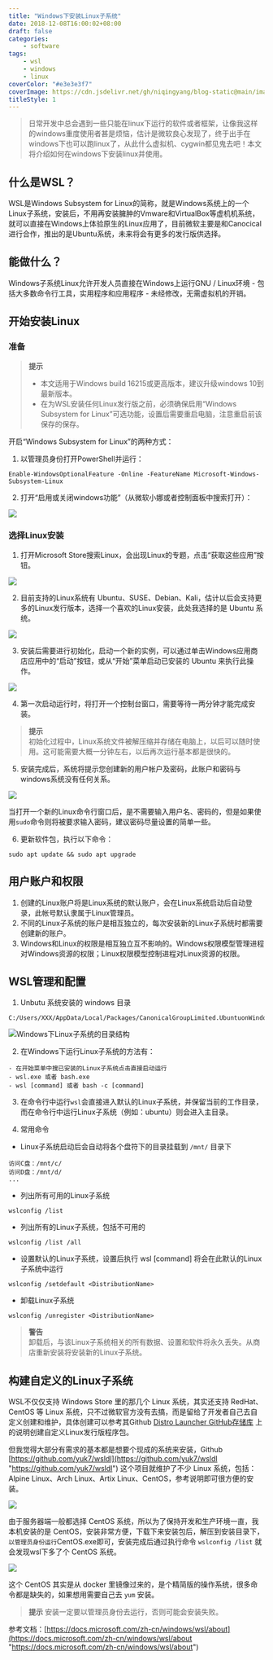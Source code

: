 ```yaml
---
title: "Windows下安装Linux子系统"
date: 2018-12-08T16:00:02+08:00
draft: false
categories:
    - software
tags:
    - wsl
    - windows
    - linux
coverColor: "#e3e3e3f7"
coverImage: https://cdn.jsdelivr.net/gh/niqingyang/blog-static@main/images/2021/04/20210410224536-wsl.png
titleStyle: 1
---
```


<info>

>日常开发中总会遇到一些只能在linux下运行的软件或者框架，让像我这样的windows重度使用者甚是烦恼，估计是微软良心发现了，终于出手在windows下也可以跑linux了，从此什么虚拟机、cygwin都见鬼去吧！本文将介绍如何在windows下安装linux并使用。

</info>

## 什么是WSL？

WSL是Windows Subsystem for Linux的简称，就是Windows系统上的一个Linux子系统，安装后，不用再安装臃肿的Vmware和VirtualBox等虚机机系统，就可以直接在Windows上体验原生的Linux应用了，目前微软主要是和Canocical进行合作，推出的是Ubuntu系统，未来将会有更多的发行版供选择。

## 能做什么？
Windows子系统Linux允许开发人员直接在Windows上运行GNU / Linux环境 - 包括大多数命令行工具，实用程序和应用程序 - 未经修改，无需虚拟机的开销。

## 开始安装Linux

### 准备

<info>

> **提示**  
>- 本文适用于Windows build 16215或更高版本，建议升级windows 10到最新版本。
>- 在为WSL安装任何Linux发行版之前，必须确保启用“Windows Subsystem for Linux”可选功能，设置后需要重启电脑，注意重启前该保存的保存。

</info>

开启“Windows Subsystem for Linux”的两种方式：

1. 以管理员身份打开PowerShell并运行：

```shell
Enable-WindowsOptionalFeature -Online -FeatureName Microsoft-Windows-Subsystem-Linux
```

2. 打开“启用或关闭windows功能”（从微软小娜或者控制面板中搜索打开）：

![](https://cdn.jsdelivr.net/gh/niqingyang/blog-static@main/images/2021/04/20210410205254-paste-539412671e87211bbae3d1e9c93f2b7d-1.png)

### 选择Linux安装

1. 打开Microsoft Store搜索Linux，会出现Linux的专题，点击“获取这些应用”按钮。

![](https://cdn.jsdelivr.net/gh/niqingyang/blog-static@main/images/2021/04/20210410205259-paste-a12839c7a1c91f431594289a0fb5dc77-1.png)

2. 目前支持的Linux系统有 Ubuntu、SUSE、Debian、Kali，估计以后会支持更多的Linux发行版本，选择一个喜欢的Linux安装，此处我选择的是 Ubuntu 系统。

![](https://cdn.jsdelivr.net/gh/niqingyang/blog-static@main/images/2021/04/20210410205321-paste-ed4fbf3e9d6e56ed8461a29aac78ce14-1.png)

3. 安装后需要进行初始化，启动一个新的实例，可以通过单击Windows应用商店应用中的“启动”按钮，或从“开始”菜单启动已安装的 Ubuntu 来执行此操作。

![](https://cdn.jsdelivr.net/gh/niqingyang/blog-static@main/images/2021/04/20210410205331-paste-ed15cfca305679eb470fee1539e14f55-1.png)

4. 第一次启动运行时，将打开一个控制台窗口，需要等待一两分钟才能完成安装。

<info>

> **提示**  
> 初始化过程中，Linux系统文件被解压缩并存储在电脑上，以后可以随时使用。这可能需要大概一分钟左右，以后再次运行基本都是很快的。

</info>

5. 安装完成后，系统将提示您创建新的用户帐户及密码，此账户和密码与windows系统没有任何关系。

![](https://cdn.jsdelivr.net/gh/niqingyang/blog-static@main/images/2021/04/20210410205338-paste-afdf5660d357c5be71d0f51c6ace1d74-1.png)

当打开一个新的Linux命令行窗口后，是不需要输入用户名、密码的，但是如果使用`sudo`命令则将被要求输入密码，建议密码尽量设置的简单一些。

6. 更新软件包，执行以下命令：

```shell
sudo apt update && sudo apt upgrade
```

## 用户账户和权限

1. 创建的Linux账户将是Linux系统的默认账户，会在Linux系统启动后自动登录，此帐号默认隶属于Linux管理员。
2. 不同的Linux子系统的账户是相互独立的，每次安装新的Linux子系统时都需要创建新的账户。
3. Windows和Linux的权限是相互独立互不影响的。Windows权限模型管理进程对Windows资源的权限；Linux权限模型控制进程对Linux资源的权限。

## WSL管理和配置

1. Unbutu 系统安装的 windows 目录

```shell
C:/Users/XXX/AppData/Local/Packages/CanonicalGroupLimited.UbuntuonWindows_79rhkp1fndgsc/LocalState/rootfs/
```

![Windows下Linux子系统的目录结构](https://cdn.jsdelivr.net/gh/niqingyang/blog-static@main/images/2021/04/20210410205348-paste-e16e0e673a22721838e5d116b1dd50c3-1.png)


2. 在Windows下运行Linux子系统的方法有：

```shell
- 在开始菜单中搜已安装的Linux子系统点击直接启动运行
- wsl.exe 或者 bash.exe
- wsl [command] 或者 bash -c [command]
```

3. 在命令行中运行`wsl`会直接进入默认的Linux子系统，并保留当前的工作目录，而在命令行中运行Linux子系统（例如：ubuntu）则会进入主目录。

4. 常用命令

- Linux子系统启动后会自动将各个盘符下的目录挂载到 `/mnt/` 目录下

```shell
访问C盘：/mnt/c/
访问D盘：/mnt/d/
...
```

- 列出所有可用的Linux子系统
```shell
wslconfig /list
```

- 列出所有的Linux子系统，包括不可用的
```shell
wslconfig /list /all
```

- 设置默认的Linux子系统，设置后执行 wsl [command] 将会在此默认的Linux子系统中运行
```shell
wslconfig /setdefault <DistributionName>
```

- 卸载Linux子系统
```shell
wslconfig /unregister <DistributionName>
```

<warning>

> **警告**  
> 卸载后，与该Linux子系统相关的所有数据、设置和软件将永久丢失。从商店重新安装将安装新的Linux子系统。

</warning>

## 构建自定义的Linux子系统

WSL不仅仅支持 Windows Store 里的那几个 Linux 系统，其实还支持 RedHat、CentOS 等 Linux 系统，只不过微软官方没有去搞，而是留给了开发者自己去自定义创建和维护，具体创建可以参考其Github [Distro Launcher GitHub存储库](https://github.com/Microsoft/WSL-DistroLauncher "Distro Launcher GitHub存储库") 上的说明创建自定义Linux发行版程序包。

但我觉得大部分有需求的基本都是想要个现成的系统来安装，Github [https://github.com/yuk7/wsldl](https://github.com/yuk7/wsldl "https://github.com/yuk7/wsldl") 这个项目就维护了不少 Linux 系统，包括：Alpine Linux、Arch Linux、Artix Linux、CentOS，参考说明即可很方便的安装。

![](https://cdn.jsdelivr.net/gh/niqingyang/blog-static@main/images/2021/04/20210410205358-paste-a8912b71f223a14564f9a62e66daf583-1.png)

由于服务器端一般都选择 CentOS 系统，所以为了保持开发和生产环境一直，我本机安装的是 CentOS，安装非常方便，下载下来安装包后，解压到安装目录下，`以管理员身份运行`CentOS.exe即可，安装完成后通过执行命令 `wslconfig /list` 就会发现wsl下多了个 CentOS 系统。

![](https://cdn.jsdelivr.net/gh/niqingyang/blog-static@main/images/2021/04/20210410205405-paste-4f0479e74eee351a299bfbe01f8f2c3a-1.png)

这个 CentOS 其实是从 docker 里镜像过来的，是个精简版的操作系统，很多命令都是缺失的，如果想用需要自己去 `yum` 安装。

<info>

> **提示**
> 安装一定要以管理员身份去运行，否则可能会安装失败。

<info>

参考文档：[https://docs.microsoft.com/zh-cn/windows/wsl/about](https://docs.microsoft.com/zh-cn/windows/wsl/about "https://docs.microsoft.com/zh-cn/windows/wsl/about")